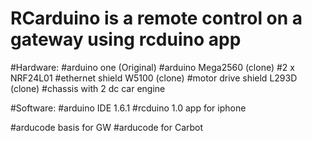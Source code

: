 # RCarduino is a remote control on a gateway using rcduino app

#Hardware:
#arduino one (Original)
#arduino Mega2560 (clone)
#2 x NRF24L01
#ethernet shield W5100 (clone)
#motor drive shield L293D (clone)
#chassis with 2 dc car engine

#Software:
#arduino IDE 1.6.1
#rcduino 1.0 app for iphone

#arducode basis for GW
#arducode for Carbot
 
